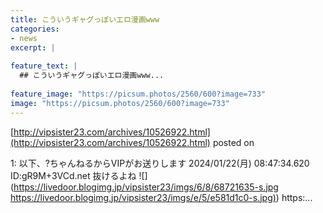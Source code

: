 ```yaml
---
title: こういうギャグっぽいエロ漫画www
categories:
- news
excerpt: |
  
feature_text: |
  ## こういうギャグっぽいエロ漫画www...
  
feature_image: "https://picsum.photos/2560/600?image=733"
image: "https://picsum.photos/2560/600?image=733"
---
```


[http://vipsister23.com/archives/10526922.html](http://vipsister23.com/archives/10526922.html)
posted on 

<!--more-->

1: 以下、?ちゃんねるからVIPがお送りします 2024/01/22(月) 08:47:34.620 ID:gR9M+3VCd.net 抜けるよね ![](https://livedoor.blogimg.jp/vipsister23/imgs/6/8/68721635-s.jpg [https://livedoor.blogimg.jp/vipsister23/imgs/e/5/e581d1c0-s.jpg)](https://livedoor.blogimg.jp/vipsister23/imgs/e/5/e581d1c0-s.jpg)) https:...
